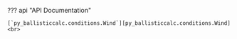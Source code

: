??? api "API Documentation"

    [`py_ballisticcalc.conditions.Wind`][py_ballisticcalc.conditions.Wind]<br>
